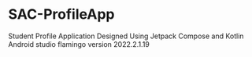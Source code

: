 # SAC-ProfileApp
Student Profile Application
Designed Using Jetpack Compose and Kotlin
Android studio flamingo version 2022.2.1.19
